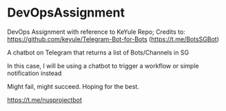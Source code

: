 # DevOpsAssignment
DevOps Assignment with reference to KeYule Repo; 
Credits to: https://github.com/keyule/Telegram-Bot-for-Bots  (https://t.me/BotsSGBot)

A chatbot on Telegram that returns a list of Bots/Channels in SG

In this case, I will be using a chatbot to trigger a workflow or simple notification instead

Might fail, might succeed. Hoping for the best.

https://t.me/nusprojectbot
